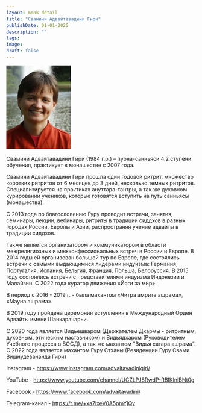 ```yaml
---
layout: monk-detail
title: "Свамини Адвайтавадини Гири"
publishDate: 01-01-2025
description: ""
tags:
image:
draft: false
---
```


![](/binaries/am/10293.jpg) 

 Свамини Адвайтавадини Гири (1984 г.р.) – пурна-санньяси 4.2 ступени обучения, практикует в монашестве с 2007 года. 

  
 Свамини Адвайтавадини Гири прошла один годовой ритрит, множество коротких ритритов от 6 месяцев до 3 дней, несколько темных ритритов. Специализируется на практиках ануттара-тантры, а так же духовном курировании учеников, которые готовятся вступить на путь санньясы (монашества).

 С 2013 года по благословению Гуру проводит встречи, занятия, семинары, лекции, вебинары, ритриты в традиции сиддхов в разных городах России, Европы и Азии, распространяя учение адвайты в традиции сиддхов. 

  
 Также является организатором и коммуникатором в области межрелигиозных и межконфессиональных встреч в России и Европе. В 2014 годы ей организован большой тур по Европе, где состоялись встречи с самыми выдающимися лидерами индуизма: Германия, Португалия, Испания, Бельгия, Франция, Польша, Белоруссия. В 2015 году состоялись встречи с представителями индуизма Индонезии и Малайзии. С 2022 года куратор движения «Йоги за мир».

 В период с 2016 - 2019 г. - была махантом «Читра амрита ашрама», «Мауна ашрама». 

  
 В 2019 году пройдена церемония вступления в Международный Орден Адвайты имени Шанкарачарьи.

  
 С 2020 года является Видьешваром (Держателем Дхармы - ритритным, духовным, этическим наставником) и Видьядхаром (Руководителем Учебного процесса в ВОСД), а так же махантом "Видья сагара ашрама". С 2022 года является махантом Гуру Стханы (Резиденции Гуру Свами Вишнудевананда Гири)
  
  
 Instagram - <https://www.instagram.com/advaitavadinigiri/> 

 YouTube - <https://www.youtube.com/channel/UCZLPJ8RwdP-RBIKlniBNt0g> 

 Facebook - <https://www.facebook.com/advaitavadini/> 

 Telegram-канал - <https://t.me/+xa7lxeV0A5pmYjQy> 
  
  
